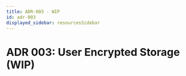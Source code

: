 ```yaml
---
title: ADR-003 - WIP
id: adr-003
displayed_sidebar: resourcesSidebar
---
```


# ADR 003: User Encrypted Storage (WIP)
